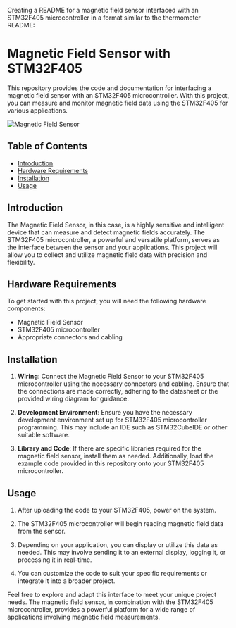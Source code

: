 Creating a README for a magnetic field sensor interfaced with an STM32F405 microcontroller in a format similar to the thermometer README:

# Magnetic Field Sensor with STM32F405

This repository provides the code and documentation for interfacing a magnetic field sensor with an STM32F405 microcontroller. With this project, you can measure and monitor magnetic field data using the STM32F405 for various applications.

![Magnetic Field Sensor](/S5.png)

## Table of Contents

- [Introduction](#introduction)
- [Hardware Requirements](#hardware-requirements)
- [Installation](#installation)
- [Usage](#usage)

## Introduction

The Magnetic Field Sensor, in this case, is a highly sensitive and intelligent device that can measure and detect magnetic fields accurately. The STM32F405 microcontroller, a powerful and versatile platform, serves as the interface between the sensor and your applications. This project will allow you to collect and utilize magnetic field data with precision and flexibility.

## Hardware Requirements

To get started with this project, you will need the following hardware components:

- Magnetic Field Sensor
- STM32F405 microcontroller
- Appropriate connectors and cabling

## Installation

1. **Wiring**: Connect the Magnetic Field Sensor to your STM32F405 microcontroller using the necessary connectors and cabling. Ensure that the connections are made correctly, adhering to the datasheet or the provided wiring diagram for guidance.

2. **Development Environment**: Ensure you have the necessary development environment set up for STM32F405 microcontroller programming. This may include an IDE such as STM32CubeIDE or other suitable software.

3. **Library and Code**: If there are specific libraries required for the magnetic field sensor, install them as needed. Additionally, load the example code provided in this repository onto your STM32F405 microcontroller.

## Usage

1. After uploading the code to your STM32F405, power on the system.

2. The STM32F405 microcontroller will begin reading magnetic field data from the sensor.

3. Depending on your application, you can display or utilize this data as needed. This may involve sending it to an external display, logging it, or processing it in real-time.

4. You can customize the code to suit your specific requirements or integrate it into a broader project.

Feel free to explore and adapt this interface to meet your unique project needs. The magnetic field sensor, in combination with the STM32F405 microcontroller, provides a powerful platform for a wide range of applications involving magnetic field measurements.
